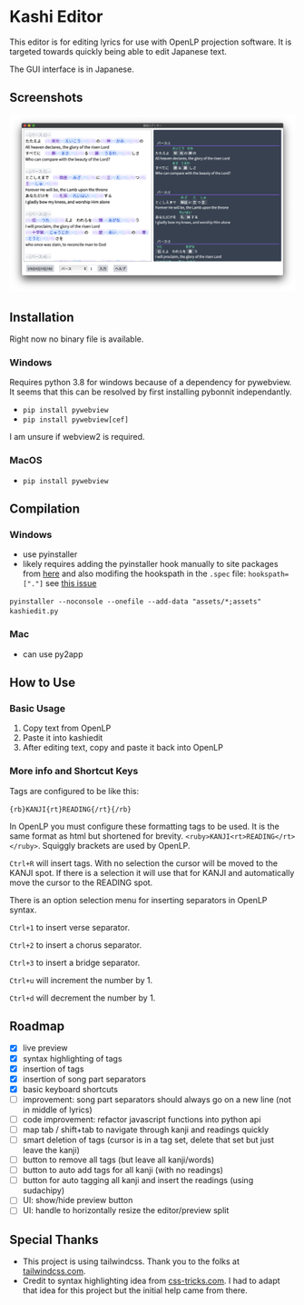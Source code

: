 # Kashi Editor

This editor is for editing lyrics for use with OpenLP projection software. It is targeted towards quickly being able to edit Japanese text.

The GUI interface is in Japanese.

## Screenshots

![kashieditor](images/screenshot01.png)

## Installation

Right now no binary file is available.

### Windows

Requires python 3.8 for windows because of a dependency for pywebview. It seems that this can be resolved by first installing pybonnit independantly.

- `pip install pywebview`
- `pip install pywebview[cef]`

I am unsure if webview2 is required.

### MacOS

- `pip install pywebview`

## Compilation

### Windows
- use pyinstaller
- likely requires adding the pyinstaller hook manually to site packages from [here](https://github.com/cztomczak/cefpython/tree/master/examples/pyinstaller) and also modifing the hookspath in the `.spec` file: `hookspath=["."]` see [this issue](https://github.com/r0x0r/pywebview/issues/369)

`pyinstaller --noconsole --onefile --add-data "assets/*;assets" kashiedit.py`

### Mac
- can use py2app



## How to Use

### Basic Usage

1. Copy text from OpenLP
2. Paste it into kashiedit
3. After editing text, copy and paste it back into OpenLP

### More info and Shortcut Keys

Tags are configured to be like this:

`{rb}KANJI{rt}READING{/rt}{/rb}`

In OpenLP you must configure these formatting tags to be used. It is the same format as html but shortened for brevity. `<ruby>KANJI<rt>READING</rt></ruby>`. Squiggly brackets are used by OpenLP.

`Ctrl+R` will insert tags. With no selection the cursor will be moved to the KANJI spot. If there is a selection it will use that for KANJI and automatically move the cursor to the READING spot.

There is an option selection menu for inserting separators in OpenLP syntax.

`Ctrl+1` to insert verse separator.

`Ctrl+2` to insert a chorus separator.

`Ctrl+3` to insert a bridge separator.

`Ctrl+u` will increment the number by 1.

`Ctrl+d` will decrement the number by 1.


## Roadmap

- [x] live preview
- [x] syntax highlighting of tags
- [x] insertion of tags
- [x] insertion of song part separators
- [x] basic keyboard shortcuts
- [ ] improvement: song part separators should always go on a new line (not in middle of lyrics)
- [ ] code improvement: refactor javascript functions into python api
- [ ] map tab / shift+tab to navigate through kanji and readings quickly
- [ ] smart deletion of tags (cursor is in a tag set, delete that set but just leave the kanji)
- [ ] button to remove all tags (but leave all kanji/words)
- [ ] button to auto add tags for all kanji (with no readings)
- [ ] button for auto tagging all kanji and insert the readings (using sudachipy)
- [ ] UI: show/hide preview button
- [ ] UI: handle to horizontally resize the editor/preview split

## Special Thanks

- This project is using tailwindcss. Thank you to the folks at [tailwindcss.com](www.tailwindcss.com).
- Credit to syntax highlighting idea from [css-tricks.com](https://css-tricks.com/creating-an-editable-textarea-that-supports-syntax-highlighted-code/). I had to adapt that idea for this project but the initial help came from there. 
